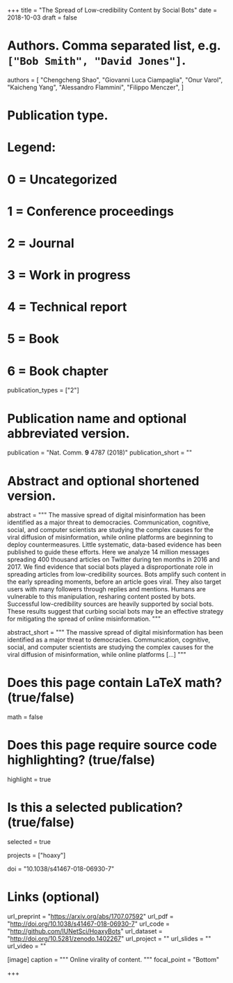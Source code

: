 +++
title = "The Spread of Low-credibility Content by Social Bots"
date = 2018-10-03
draft = false

# Authors. Comma separated list, e.g. `["Bob Smith", "David Jones"]`.
authors = [
    "Chengcheng Shao",
    "Giovanni Luca Ciampaglia",
    "Onur Varol",
    "Kaicheng Yang",
    "Alessandro Flammini",
    "Filippo Menczer",
]

# Publication type.
# Legend:
# 0 = Uncategorized
# 1 = Conference proceedings
# 2 = Journal
# 3 = Work in progress
# 4 = Technical report
# 5 = Book
# 6 = Book chapter
publication_types = ["2"]

# Publication name and optional abbreviated version.
publication = "Nat. Comm. __9__ 4787 (2018)"
publication_short = ""

# Abstract and optional shortened version.
abstract = """ The massive spread of digital misinformation has been identified as a major threat to democracies. Communication, cognitive, social, and computer scientists are studying the complex causes for the viral diffusion of misinformation, while online platforms are beginning to deploy countermeasures. Little systematic, data-based evidence has been published to guide these efforts.  Here we analyze 14 million messages spreading 400 thousand articles on Twitter during ten months in 2016 and 2017. We find evidence that social bots played a disproportionate role in spreading articles from low-credibility sources. Bots amplify such content in the early spreading moments, before an article goes viral. They also target users with many followers through replies and mentions. Humans are vulnerable to this manipulation, resharing content posted by bots. Successful low-credibility sources are heavily supported by social bots. These results suggest that curbing social bots may be an effective strategy for mitigating the spread of online misinformation. """

abstract_short = """ The massive spread of digital misinformation has been identified as a major threat to democracies. Communication, cognitive, social, and computer scientists are studying the complex causes for the viral diffusion of misinformation, while online platforms [...] """ 

# Does this page contain LaTeX math? (true/false)
math = false

# Does this page require source code highlighting? (true/false)
highlight = true

# Is this a selected publication? (true/false)
selected = true

projects = ["hoaxy"]

doi = "10.1038/s41467-018-06930-7"

# Links (optional)
url_preprint = "https://arxiv.org/abs/1707.07592"
url_pdf = "http://doi.org/10.1038/s41467-018-06930-7"
url_code = "http://github.com/IUNetSci/HoaxyBots"
url_dataset = "http://doi.org/10.5281/zenodo.1402267"
url_project = ""
url_slides = ""
url_video = ""

[image]
  caption = """ Online virality of content. """
  focal_point = "Bottom"

+++


